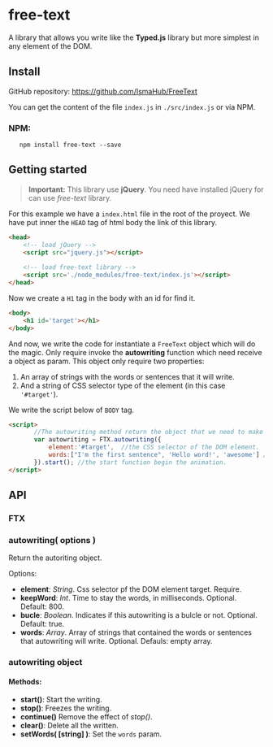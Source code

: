 # free-text
A library that allows you write like the **Typed.js** library but more simplest in any element of the DOM.

## Install
GitHub repository: https://github.com/IsmaHub/FreeText

You can get the content of the file ``index.js`` in ``./src/index.js`` or via NPM.

### NPM:

```
   npm install free-text --save 
```



## Getting started
>**Important:** This library use **jQuery**. You need have installed jQuery for can use *free-text* library.
>

For this example we have a ``index.html`` file in the root of the proyect. We have put inner the ``HEAD`` tag of html body the link of this library.

```html
<head>
    <!-- load jQuery -->
    <script src="jquery.js"></script>
    
    <!-- load free-text library -->
    <script src='./node_modules/free-text/index.js'></script>
</head>
```

Now we create a ``H1`` tag in the body with an id for find it.

```html
<body>
    <h1 id='target'></h1>
</body>
```

And now, we write the code for instantiate a ``FreeText`` object which will do the magic.
Only require invoke the **autowriting** function which need receive a object as param. This object only require two properties:

1. An array of strings with the words or sentences that it will write. 
2. And a string of CSS selector type of the element (in this case ``'#target'``).


We write the script below of ``BODY`` tag.

 ```html
 <script>
        //The autowriting method return the object that we need to make the animation.
        var autowriting = FTX.autowriting({
            element:'#target',  //the CSS selector of the DOM element.
            words:["I'm the first sentence", 'Hello word!', 'awesome'] //sentences or words that will do write
        }).start(); //the start function begin the animation.
 </script>
 ```

## API

### FTX

### autowriting( options )
Return the autoriting object.

 Options:
 * **element**: *String*. Css selector pf the DOM element target. Require.
 * **keepWord**: *Int*. Time to stay the words, in milliseconds. Optional. Default: 800.
 * **bucle**: *Boolean*. Indicates if this autowriting is a bulcle or not. Optional. Default: true.
 * **words**: *Array*. Array of strings that contained the words or sentences that autowriting will write. Optional. Defauls: empty array.

### autowriting object 
#### Methods:

* **start()**: Start the writing.
* **stop()**: Freezes the writing.
* **continue()** Remove the effect of *stop()*.
* **clear()**: Delete all the written.
* **setWords( [string] )**: Set the ``words`` param.
